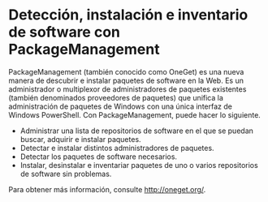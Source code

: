 # Detección, instalación e inventario de software con PackageManagement

PackageManagement (también conocido como OneGet) es una nueva manera de descubrir e instalar paquetes de software en la Web. Es un administrador o multiplexor de administradores de paquetes existentes (también denominados proveedores de paquetes) que unifica la administración de paquetes de Windows con una única interfaz de Windows PowerShell. Con PackageManagement, puede hacer lo siguiente.

-   Administrar una lista de repositorios de software en el que se puedan buscar, adquirir e instalar paquetes.
-   Detectar e instalar distintos administradores de paquetes.
-   Detectar los paquetes de software necesarios.
-   Instalar, desinstalar e inventariar paquetes de uno o varios repositorios de software sin problemas.

Para obtener más información, consulte http://oneget.org/.


<!--HONumber=Aug16_HO3-->


